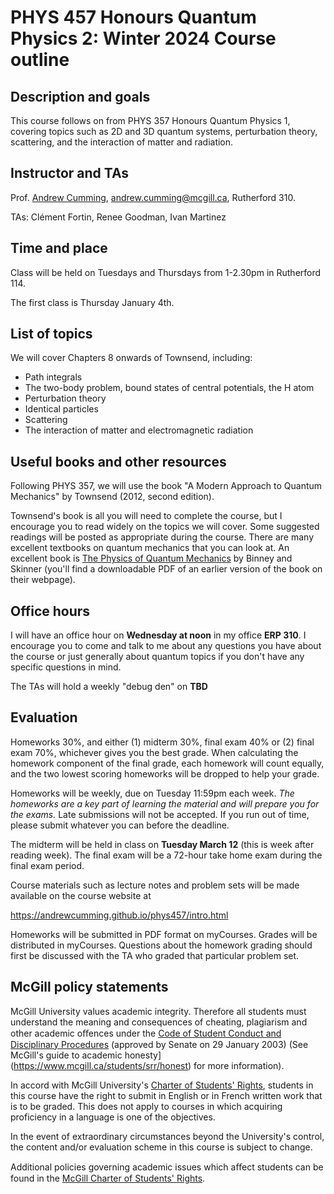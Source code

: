# PHYS 457 Honours Quantum Physics 2: Winter 2024 Course outline

## Description and goals

This course follows on from PHYS 357 Honours Quantum Physics 1, covering topics such as 2D and 3D quantum systems, perturbation theory, scattering, and the interaction of matter and radiation.

## Instructor and TAs

Prof. [Andrew Cumming](https://www.physics.mcgill.ca/~cumming/), andrew.cumming@mcgill.ca, Rutherford 310.

TAs: Clément Fortin, Renee Goodman, Ivan Martinez

## Time and place

Class will be held on Tuesdays and Thursdays from 1-2.30pm in Rutherford 114.

The first class is Thursday January 4th.


## List of topics

We will cover Chapters 8 onwards of Townsend, including:

- Path integrals
- The two-body problem, bound states of central potentials, the H atom
- Perturbation theory
- Identical particles
- Scattering
- The interaction of matter and electromagnetic radiation

## Useful books and other resources

Following PHYS 357, we will use the book "A Modern Approach to Quantum Mechanics" by Townsend (2012, second edition).

Townsend's book is all you will need to complete the course, but I encourage you to read widely on the topics we will cover. Some suggested readings will be posted as appropriate during the course. There are many excellent textbooks on quantum mechanics that you can look at. An excellent book is [The Physics of Quantum Mechanics](https://www-thphys.physics.ox.ac.uk/people/JamesBinney/QBhome.htm) by Binney and Skinner (you'll find a downloadable PDF of an earlier version of the book on their webpage).


## Office hours

I will have an office hour on **Wednesday at noon** in my office **ERP 310**. I encourage you to come and talk to me about any questions you have about the course or just generally about quantum topics if you don't have any specific questions in mind. 

The TAs will hold a weekly "debug den" on **TBD**

## Evaluation

Homeworks 30%, and either (1) midterm 30%, final exam 40% or (2) final exam 70%, whichever gives you the best grade. When calculating the homework component of the final grade, each homework will count equally, and the two lowest scoring homeworks will be dropped to help your grade.

Homeworks will be weekly, due on Tuesday 11:59pm each week.  *The homeworks are a key part of learning the material and will prepare you for the exams.* Late submissions will not be accepted. If you run out of time, please submit whatever you can before the deadline.

The midterm will be held in class on **Tuesday March 12** (this is week after reading week). The final exam will be a 72-hour take home exam during the final exam period. 

Course materials such as lecture notes and problem sets will be made available on the course website at 

https://andrewcumming.github.io/phys457/intro.html

Homeworks will be submitted in PDF format on myCourses. Grades will be distributed in myCourses. Questions about the homework grading should first be discussed with the TA who graded that particular problem set.


## McGill policy statements

McGill University values academic integrity. Therefore all students must understand the meaning and consequences of cheating, plagiarism and other academic oﬀences under the [Code of Student Conduct and Disciplinary Procedures](https://www.mcgill.ca/secretariat/files/secretariat/code_of_student_conduct_and_disciplinary_procedures.pdf) (approved by Senate on 29 January 2003) (See McGill's guide to academic honesty](https://www.mcgill.ca/students/srr/honest) for more information).

In accord with McGill University's [Charter of Students' Rights](https://www.mcgill.ca/secretariat/files/secretariat/charter_of_student_rights_last_approved_october_262017.pdf), students in this course have the right to submit in English or in French written work that is to be graded. This does not apply to courses in which acquiring proficiency in a language is one of the objectives.

In the event of extraordinary circumstances beyond the University's control, the content and/or evaluation scheme in this course is subject to change. 

Additional policies governing academic issues which aﬀect students can be found in the [McGill Charter of Students' Rights](https://www.mcgill.ca/secretariat/files/secretariat/charter_of_student_rights_last_approved_october_262017.pdf).

